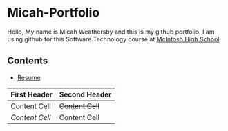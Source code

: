# Micah-Portfolio
Hello, My name is Micah Weathersby and this is my github portfolio. I am using github for this Software Technology course at [McIntosh High School](https://www.fcboe.org/mhs).

## Contents
- [Resume](Resume.md)

First Header  | Second Header
------------- | -------------
Content Cell  | ~~Content Cell~~
_Content Cell_  | Content Cell

